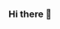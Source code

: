 ### Hi there 👋

<!--
**john-d-noble/john-d-noble** is a ✨ _special_ ✨ repository because its `README.md` (this file) appears on your GitHub profile.

Here are some brief descriptions of the portfolio of work:
- Analyze the used devices dataset, build a model which will help develop a dynamic pricing strategy for used and refurbished devices, and identify factors that significantly influence the price.
- This project used statistical analysis, a/b testing, and visualization to decide whether the new landing page of an online news portal (E-news Express) is effective enough to gather new subscribers or not. The simulated dataset has certain important metrics such as converted status and time spent on the page that will help to conclude the effectiveness of the new landing page. Apart from that, the dependence of conversion on the preferred language will also be analyzed in this project.
- The food aggregator company has stored the data of the different orders made by the registered customers in their online portal. They want to analyze the data to draw some actionable insights for the business. Suppose you are hired as a Data Scientist in this company and the Data Science team has shared some of the key questions that need to be answered. Perform the data analysis to find answers to these questions that will help the company to improve the business.
